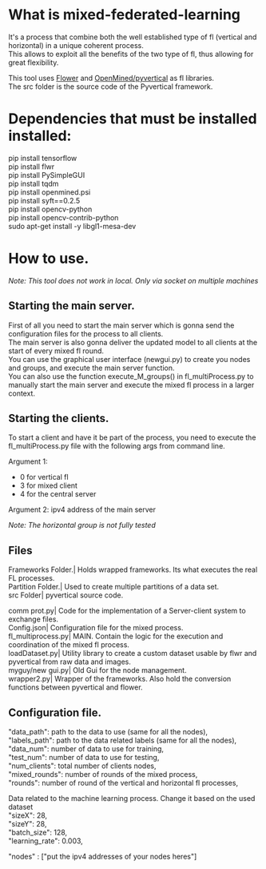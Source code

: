 # What is mixed-federated-learning
It's a process that combine both the well established type of fl (vertical and horizontal) in a unique coherent process.  
This allows to exploit all the benefits of the two type of fl, thus allowing for great flexibility.  

This tool uses [Flower](https://flower.dev/) and [OpenMined/pyvertical](https://github.com/OpenMined/PyVertical) as fl libraries.  
The src folder is the source code of the Pyvertical framework.

# Dependencies that must be installed installed:

pip install tensorflow  
pip install flwr  
pip install PySimpleGUI  
pip install tqdm   
pip install openmined.psi  
pip install syft==0.2.5  
pip install opencv-python  
pip install opencv-contrib-python  
sudo apt-get install -y libgl1-mesa-dev  


# How to use.

*Note: This tool does not work in local. Only via socket on multiple machines*

## Starting the main server.
First of all you need to start the main server which is gonna send the configuration files for the process to all clients.  
The main server is also gonna deliver the updated model to all clients at the start of every mixed fl round.  
You can use the graphical user interface (newgui.py) to create you nodes and groups, and execute the main server function.    
You can also use the function execute_M_groups() in fl_multiProcess.py to manually start the main server and execute the mixed fl process in a larger context.  

## Starting the clients.
To start a client and have it be part of the process, you need to execute the fl_multiProcess.py file with the following args from command line.  

Argument 1:
- 0 for vertical fl
- 3 for mixed client
- 4 for the central server

Argument 2: ipv4 address of the main server  

*Note: The horizontal group is not fully tested*


## Files
Frameworks Folder.| Holds wrapped frameworks. Its what executes the real FL processes.  
Partition Folder.| Used to create multiple partitions of a data set.  
src Folder| pyvertical source code.  

comm prot.py| Code for the implementation of a Server-client system to exchange files.  
Config.json| Configuration file for the mixed process.  
fl_multiprocess.py| MAIN. Contain the logic for the execution and coordination of the mixed fl process.  
loadDataset.py| Utility library to create a custom dataset usable by flwr and pyvertical from raw data and images.  
myguy/new gui.py| Old Gui for the node management.  
wrapper2.py| Wrapper of the frameworks. Also hold the conversion functions between pyvertical and flower.  


## Configuration file.
 
  "data_path": path to the data to use (same for all the nodes),  
  "labels_path": path to the data related labels (same for all the nodes),  
  "data_num": number of data to use for training,  
  "test_num": number of data to use for testing,   
  "num_clients": total number of clients nodes,  
  "mixed_rounds": number of rounds of the mixed process,  
  "rounds": number of round of the vertical and horizontal fl processes,  
    
  Data related to the machine learning process. Change it based on the used dataset  
  "sizeX": 28,  
  "sizeY": 28,  
  "batch_size": 128,  
  "learning_rate": 0.003,  
    
  "nodes" : ["put the ipv4 addresses of your nodes heres"]  


